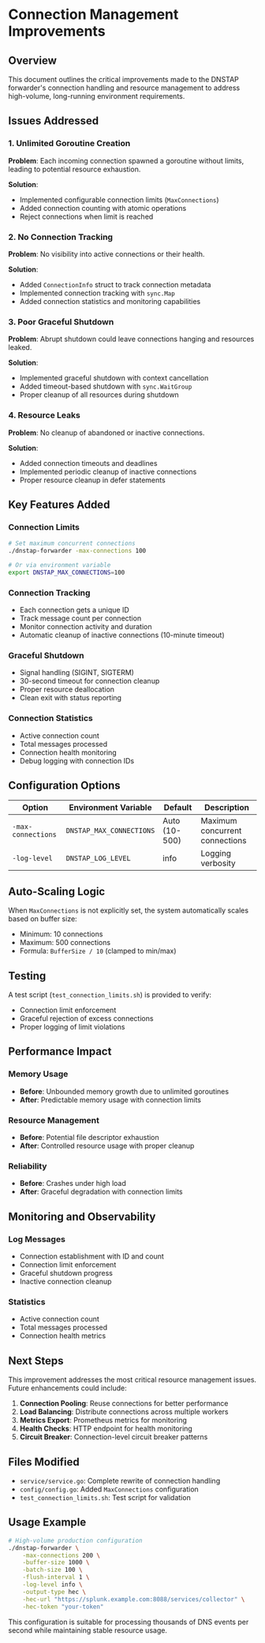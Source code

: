 # Connection Management Improvements

## Overview
This document outlines the critical improvements made to the DNSTAP forwarder's connection handling and resource management to address high-volume, long-running environment requirements.

## Issues Addressed

### 1. **Unlimited Goroutine Creation**
**Problem**: Each incoming connection spawned a goroutine without limits, leading to potential resource exhaustion.

**Solution**: 
- Implemented configurable connection limits (`MaxConnections`)
- Added connection counting with atomic operations
- Reject connections when limit is reached

### 2. **No Connection Tracking**
**Problem**: No visibility into active connections or their health.

**Solution**:
- Added `ConnectionInfo` struct to track connection metadata
- Implemented connection tracking with `sync.Map`
- Added connection statistics and monitoring capabilities

### 3. **Poor Graceful Shutdown**
**Problem**: Abrupt shutdown could leave connections hanging and resources leaked.

**Solution**:
- Implemented graceful shutdown with context cancellation
- Added timeout-based shutdown with `sync.WaitGroup`
- Proper cleanup of all resources during shutdown

### 4. **Resource Leaks**
**Problem**: No cleanup of abandoned or inactive connections.

**Solution**:
- Added connection timeouts and deadlines
- Implemented periodic cleanup of inactive connections
- Proper resource cleanup in defer statements

## Key Features Added

### Connection Limits
```bash
# Set maximum concurrent connections
./dnstap-forwarder -max-connections 100

# Or via environment variable
export DNSTAP_MAX_CONNECTIONS=100
```

### Connection Tracking
- Each connection gets a unique ID
- Track message count per connection
- Monitor connection activity and duration
- Automatic cleanup of inactive connections (10-minute timeout)

### Graceful Shutdown
- Signal handling (SIGINT, SIGTERM)
- 30-second timeout for connection cleanup
- Proper resource deallocation
- Clean exit with status reporting

### Connection Statistics
- Active connection count
- Total messages processed
- Connection health monitoring
- Debug logging with connection IDs

## Configuration Options

| Option | Environment Variable | Default | Description |
|--------|---------------------|---------|-------------|
| `-max-connections` | `DNSTAP_MAX_CONNECTIONS` | Auto (10-500) | Maximum concurrent connections |
| `-log-level` | `DNSTAP_LOG_LEVEL` | info | Logging verbosity |

## Auto-Scaling Logic
When `MaxConnections` is not explicitly set, the system automatically scales based on buffer size:
- Minimum: 10 connections
- Maximum: 500 connections
- Formula: `BufferSize / 10` (clamped to min/max)

## Testing
A test script (`test_connection_limits.sh`) is provided to verify:
- Connection limit enforcement
- Graceful rejection of excess connections
- Proper logging of limit violations

## Performance Impact

### Memory Usage
- **Before**: Unbounded memory growth due to unlimited goroutines
- **After**: Predictable memory usage with connection limits

### Resource Management
- **Before**: Potential file descriptor exhaustion
- **After**: Controlled resource usage with proper cleanup

### Reliability
- **Before**: Crashes under high load
- **After**: Graceful degradation with connection limits

## Monitoring and Observability

### Log Messages
- Connection establishment with ID and count
- Connection limit enforcement
- Graceful shutdown progress
- Inactive connection cleanup

### Statistics
- Active connection count
- Total messages processed
- Connection health metrics

## Next Steps

This improvement addresses the most critical resource management issues. Future enhancements could include:

1. **Connection Pooling**: Reuse connections for better performance
2. **Load Balancing**: Distribute connections across multiple workers
3. **Metrics Export**: Prometheus metrics for monitoring
4. **Health Checks**: HTTP endpoint for health monitoring
5. **Circuit Breaker**: Connection-level circuit breaker patterns

## Files Modified

- `service/service.go`: Complete rewrite of connection handling
- `config/config.go`: Added `MaxConnections` configuration
- `test_connection_limits.sh`: Test script for validation

## Usage Example

```bash
# High-volume production configuration
./dnstap-forwarder \
    -max-connections 200 \
    -buffer-size 1000 \
    -batch-size 100 \
    -flush-interval 1 \
    -log-level info \
    -output-type hec \
    -hec-url "https://splunk.example.com:8088/services/collector" \
    -hec-token "your-token"
```

This configuration is suitable for processing thousands of DNS events per second while maintaining stable resource usage. 